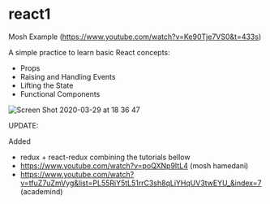 # react1
Mosh Example (https://www.youtube.com/watch?v=Ke90Tje7VS0&t=433s)

A simple practice to learn basic React concepts:

- Props
- Raising and Handling Events
- Lifting the State
- Functional Components

![Screen Shot 2020-03-29 at 18 36 47](https://user-images.githubusercontent.com/25067011/77862909-7a855380-71ec-11ea-8767-82c6f07f3089.png)

UPDATE:

Added
- redux + react-redux combining the tutorials bellow
- https://www.youtube.com/watch?v=poQXNp9ItL4 (mosh hamedani)
- https://www.youtube.com/watch?v=tfuZ7uZmVyg&list=PL55RiY5tL51rrC3sh8qLiYHqUV3twEYU_&index=7 (academind)
